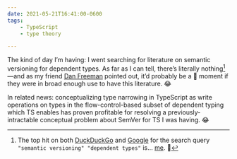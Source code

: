 ```yaml
---
date: 2021-05-21T16:41:00-0600
tags:
    - TypeScript
    - type theory

---
```


The kind of day I’m having: I went searching for literature on semantic versioning for dependent types. As far as I can tell, there’s literally nothing[^1]—and as my friend [Dan Freeman](https://twitter.com/__dfreeman) pointed out, it’d probably be a 🍾 moment if they were in broad enough use to have this literature. 😂

In related news: conceptualizing type narrowing in TypeScript as write operations on types in the flow-control-based subset of dependent typing which TS enables has proven profitable for resolving a previously-intractable conceptual problem about SemVer for TS I was having. 😂

[^1]: The top hit on both [DuckDuckGo][ddg] and [Google][g] for the search query `"semantic versioning" "dependent types"` is… [me](https://v5.chriskrycho.com/elsewhere/rfc-semver-for-typescript-types/). 😬

[ddg]: https://duckduckgo.com/?q=%22semantic+versioning%22+%22dependent+types%22&t=osx&ia=web
[g]: https://www.google.com/search?hl=en&q=%22semantic%20versioning%22%20%22dependent%20types%22
